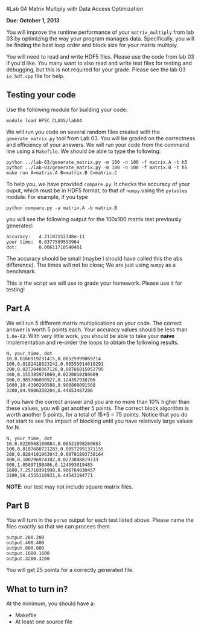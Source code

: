 #Lab 04 Matrix Multiply with Data Access Optimization

__Due: October 1, 2013__

You will improve the runtime performance of your `matrix_multiply` from lab 03 by optimizing the way your program manages data.  Specifically, you will be finding the best loop order and block size for your matrix multiply.

You will need to read and write HDF5 files.  Please use the code from lab 03 if you'd like.  You many want to also read and write text files for testing and debugging, but this is not required for your grade.  Please see the lab 03 `io_hdf.cpp` file for help.

## Testing your code

Use the following module for building your code:

    module load HPSC_CLASS/lab04

We will run you code on several random files created with the `generate_matrix.py` tool from Lab 03.  You will be graded on the correctness and efficiency of your answers. We will run your code from the command line using a `Makefile`.  We should be able to type the
following:

    python ../lab-03/generate_matrix.py -m 100 -n 100 -f matrix.A -t h5
    python ../lab-03/generate_matrix.py -m 100 -n 100 -f matrix.B -t h5
    make run A=matrix.A B=matrix.B C=matrix.C

To help you, we have provided `compare.py`.  It checks the accuracy of your ouput, which
must be in HDF5 format, to that of `numpy` using the `pytables` module.  For example, if you type

    python compare.py -a matrix.A -b matrix.B

you will see the following output for the 100x100 matrix test previously generated:

    accuracy:   4.21103152348e-11
    your time:  0.0377509593964
    dot:        0.00611710548401

The accuracy should be small (maybe I should have called this the abs difference).  The times will not be close; We are just using `numpy` as a benchmark.

This is the script we will use to grade your homework.  Please use it for testing!

## Part A

We will run 5 different matrix multiplications on your code.  The correct answer is worth 5 points each.  Your accuracy values should be less than `1.0e-02`. With very little work, you should be able to take your __naive__ implementation and re-order the loops to obtain the following results.

    N, your_time, dot
    10,0.0166919231415,0.00525999069214
    100,0.0182418823242,0.00555014610291
    200,0.0272040367126,0.00766015052795
    400,0.155385971069,0.0220010280609
    800,0.985706090927,0.124357938766
    1600,10.4380290508,0.906809091568
    3200,84.9806330204,6.44653487206

If you have the correct answer and you are no more than 10% higher than these values, you will get another 5 points.  The correct block algorithm is worth another 5 points, for a total of 15*5 = 75 points.  Notice that you do not start to see the impact of blocking until you have relatively large values for N. 

    N, your_time, dot
    10,0.0220568180084,0.00521898269653
    100,0.0187680721283,0.00572991371155
    200,0.0284101963043,0.00781893730164
    400,0.100296974182,0.0223848819733
    800,1.05097198486,0.124593019485
    1600,7.25710391998,0.906764030457
    3200,56.4555110931,6.44543194771
    
__NOTE__: our test may not include square matrix files.    

## Part B

You will turn in the `psrun` output for each test listed above.  Please name the files exactly so that we can procees them.

    output.200.200
    output.400.400
    output.800.800
    output.1600.1600
    output.3200.3200

You will get 25 points for a correctly generated file.  


## What to turn in?

At the minimum, you should have a:
- Makefile
- At least one source file




